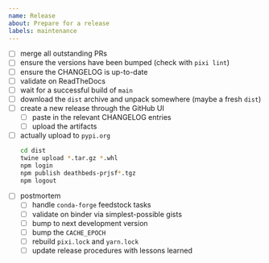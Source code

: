 ```yaml
---
name: Release
about: Prepare for a release
labels: maintenance
---
```


- [ ] merge all outstanding PRs
- [ ] ensure the versions have been bumped (check with `pixi lint`)
- [ ] ensure the CHANGELOG is up-to-date
- [ ] validate on ReadTheDocs
- [ ] wait for a successful build of `main`
- [ ] download the `dist` archive and unpack somewhere (maybe a fresh `dist`)
- [ ] create a new release through the GitHub UI
  - [ ] paste in the relevant CHANGELOG entries
  - [ ] upload the artifacts
- [ ] actually upload to `pypi.org`
  ```bash
  cd dist
  twine upload *.tar.gz *.whl
  npm login
  npm publish deathbeds-prjsf*.tgz
  npm logout
  ```
- [ ] postmortem
  - [ ] handle `conda-forge` feedstock tasks
  - [ ] validate on binder via simplest-possible gists
  - [ ] bump to next development version
  - [ ] bump the `CACHE_EPOCH`
  - [ ] rebuild `pixi.lock` and `yarn.lock`
  - [ ] update release procedures with lessons learned
